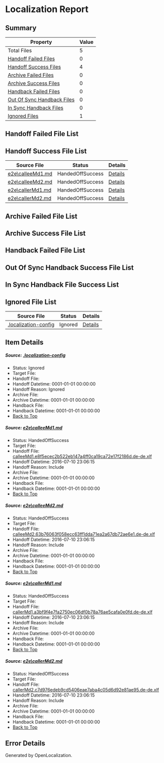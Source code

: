 # <a name='report-top'></a> Localization Report

## Summary
 Property | Value 
 -------- | ----- 
 Total Files | 5
[ Handoff Failed Files ](#handoff-failed-list)| 0
[ Handoff Success Files ](#handoff-success-list)| 4
[ Archive Failed Files ](#archive-failed-list)| 0
[ Archive Success Files ](#archive-success-list)| 0
[ Handback Failed Files ](#handback-failed-list)| 0
[ Out Of Sync Handback Files ](#outofsync-handback-success-list)| 0
[ In Sync Handback Files ](#insync-handback-success-list)| 0
[ Ignored Files ](#ignored-list)| 1

## <a name='handoff-failed-list'></a> Handoff Failed File List

## <a name='handoff-success-list'></a> Handoff Success File List
 Source File | Status | Details 
 ----------- | ------ | ------- 
 [e2e\calleeMd1.md](https://github.com/OpenLocalizationTestOrg/oltest/blob/309067e6c2a7671963502e6fc6a3a7d45821c44a/e2e/calleeMd1.md) | HandedOffSuccess | [Details](#e3cddbdb4054fe50dc552a2b585e36adfb92b9b91)
 [e2e\calleeMd2.md](https://github.com/OpenLocalizationTestOrg/oltest/blob/309067e6c2a7671963502e6fc6a3a7d45821c44a/e2e/calleeMd2.md) | HandedOffSuccess | [Details](#5d1f1afb97d2c76976e7b7ebdf18d977b5d3b04d2)
 [e2e\callerMd1.md](https://github.com/OpenLocalizationTestOrg/oltest/blob/309067e6c2a7671963502e6fc6a3a7d45821c44a/e2e/callerMd1.md) | HandedOffSuccess | [Details](#ffc480792908c423d8ed1345bc380153d590d7153)
 [e2e\callerMd2.md](https://github.com/OpenLocalizationTestOrg/oltest/blob/309067e6c2a7671963502e6fc6a3a7d45821c44a/e2e/callerMd2.md) | HandedOffSuccess | [Details](#1f4854270f94afc99a22b5387f9e4aa745df779b4)

## <a name='archive-failed-list'></a> Archive Failed File List

## <a name='archive-success-list'></a> Archive Success File List

## <a name='handback-failed-list'></a> Handback Failed File List

## <a name='outofsync-handback-success-list'></a> Out Of Sync Handback Success File List

## <a name='insync-handback-success-list'></a> In Sync Handback File Success List

## <a name='ignored-list'></a> Ignored File List
 Source File | Status | Details 
 ----------- | ------ | ------- 
 [.localization-config](https://github.com/OpenLocalizationTestOrg/oltest/blob/309067e6c2a7671963502e6fc6a3a7d45821c44a/.localization-config) | Ignored | [Details](#3d4f252ac210baf56311d7e97dcc2db10974dbd20)

## Item Details
##### <a name='3d4f252ac210baf56311d7e97dcc2db10974dbd20'></a> Source: [.localization-config](https://github.com/OpenLocalizationTestOrg/oltest/blob/309067e6c2a7671963502e6fc6a3a7d45821c44a/.localization-config)
* Status: Ignored
* Target File: 
* Handoff File: 
* Handoff Datetime: 0001-01-01 00:00:00
* Handoff Reason: Ignored
* Archive File: 
* Archive Datetime: 0001-01-01 00:00:00
* Handback File: 
* Handback Datetime: 0001-01-01 00:00:00
* [Back to Top](#report-top)

##### <a name='e3cddbdb4054fe50dc552a2b585e36adfb92b9b91'></a> Source: [e2e\calleeMd1.md](https://github.com/OpenLocalizationTestOrg/oltest/blob/309067e6c2a7671963502e6fc6a3a7d45821c44a/e2e/calleeMd1.md)
* Status: HandedOffSuccess
* Target File: 
* Handoff File: [calleeMd1.e8f5ecec2b522eb147a4ff0ca19ca72e17f2186d.de-de.xlf](https://github.com/OpenLocalizationTestOrg/olhandoff-e2e/blob/a695868d954cd325e4a93380cf4e43b5b2105f69/ol-handoff/OpenLocalizationTestOrg/oltest-dede-fly/ci/ht/calleeMd1.e8f5ecec2b522eb147a4ff0ca19ca72e17f2186d.de-de.xlf)
* Handoff Datetime: 2016-07-10 23:06:15
* Handoff Reason: Include
* Archive File: 
* Archive Datetime: 0001-01-01 00:00:00
* Handback File: 
* Handback Datetime: 0001-01-01 00:00:00
* [Back to Top](#report-top)

##### <a name='5d1f1afb97d2c76976e7b7ebdf18d977b5d3b04d2'></a> Source: [e2e\calleeMd2.md](https://github.com/OpenLocalizationTestOrg/oltest/blob/309067e6c2a7671963502e6fc6a3a7d45821c44a/e2e/calleeMd2.md)
* Status: HandedOffSuccess
* Target File: 
* Handoff File: [calleeMd2.63b76063f058ecc63ff1dda71ea2a67db72ae6e1.de-de.xlf](https://github.com/OpenLocalizationTestOrg/olhandoff-e2e/blob/a695868d954cd325e4a93380cf4e43b5b2105f69/ol-handoff/OpenLocalizationTestOrg/oltest-dede-fly/ci/ht/calleeMd2.63b76063f058ecc63ff1dda71ea2a67db72ae6e1.de-de.xlf)
* Handoff Datetime: 2016-07-10 23:06:15
* Handoff Reason: Include
* Archive File: 
* Archive Datetime: 0001-01-01 00:00:00
* Handback File: 
* Handback Datetime: 0001-01-01 00:00:00
* [Back to Top](#report-top)

##### <a name='ffc480792908c423d8ed1345bc380153d590d7153'></a> Source: [e2e\callerMd1.md](https://github.com/OpenLocalizationTestOrg/oltest/blob/309067e6c2a7671963502e6fc6a3a7d45821c44a/e2e/callerMd1.md)
* Status: HandedOffSuccess
* Target File: 
* Handoff File: [callerMd1.a3bf9f4e7fa2750ec06df0b78a76ae5cafa0e0fd.de-de.xlf](https://github.com/OpenLocalizationTestOrg/olhandoff-e2e/blob/a695868d954cd325e4a93380cf4e43b5b2105f69/ol-handoff/OpenLocalizationTestOrg/oltest-dede-fly/ci/ht/callerMd1.a3bf9f4e7fa2750ec06df0b78a76ae5cafa0e0fd.de-de.xlf)
* Handoff Datetime: 2016-07-10 23:06:15
* Handoff Reason: Include
* Archive File: 
* Archive Datetime: 0001-01-01 00:00:00
* Handback File: 
* Handback Datetime: 0001-01-01 00:00:00
* [Back to Top](#report-top)

##### <a name='1f4854270f94afc99a22b5387f9e4aa745df779b4'></a> Source: [e2e\callerMd2.md](https://github.com/OpenLocalizationTestOrg/oltest/blob/309067e6c2a7671963502e6fc6a3a7d45821c44a/e2e/callerMd2.md)
* Status: HandedOffSuccess
* Target File: 
* Handoff File: [callerMd2.c7d976edeb9cd5406eae7aba4c05d6d92e81ae95.de-de.xlf](https://github.com/OpenLocalizationTestOrg/olhandoff-e2e/blob/a695868d954cd325e4a93380cf4e43b5b2105f69/ol-handoff/OpenLocalizationTestOrg/oltest-dede-fly/ci/ht/callerMd2.c7d976edeb9cd5406eae7aba4c05d6d92e81ae95.de-de.xlf)
* Handoff Datetime: 2016-07-10 23:06:15
* Handoff Reason: Include
* Archive File: 
* Archive Datetime: 0001-01-01 00:00:00
* Handback File: 
* Handback Datetime: 0001-01-01 00:00:00
* [Back to Top](#report-top)


## Error Details

Generated by OpenLocalization.
